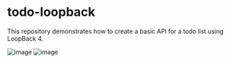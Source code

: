 # todo-loopback

This repository demonstrates how to create a basic API for a todo list using LoopBack 4.

![image](https://user-images.githubusercontent.com/36519974/166884722-52a8478c-b6ec-4166-bbad-63f42d61b7f5.png)
![image](https://user-images.githubusercontent.com/36519974/166884757-e0306423-f21c-4d09-881f-cb54e78dc9ec.png)
